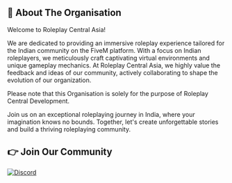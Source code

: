 <p align="center">
<!--   <img src="https://github.com/CosmosRoleplayIndia/.github/assets/91739770/e2a03081-e68f-42fb-b347-915a5ccdfaaa" alt="Cosmos Logo"> -->
</p>

## 👋 About The Organisation
Welcome to Roleplay Central Asia!

We are dedicated to providing an immersive roleplay experience tailored for the Indian community on the FiveM platform. With a focus on Indian roleplayers, we meticulously craft captivating virtual environments and unique gameplay mechanics. At Roleplay Central Asia, we highly value the feedback and ideas of our community, actively collaborating to shape the evolution of our organization.

Please note that this Organisation is solely for the purpose of Roleplay Central Development.

Join us on an exceptional roleplaying journey in India, where your imagination knows no bounds. Together, let's create unforgettable stories and build a thriving roleplaying community.

## 👉 Join Our Community
[![Discord](https://img.shields.io/badge/Discord-%237289DA.svg?style=for-the-badge&logo=discord&logoColor=white)](https://discord.gg/sz64EPUEJP)
